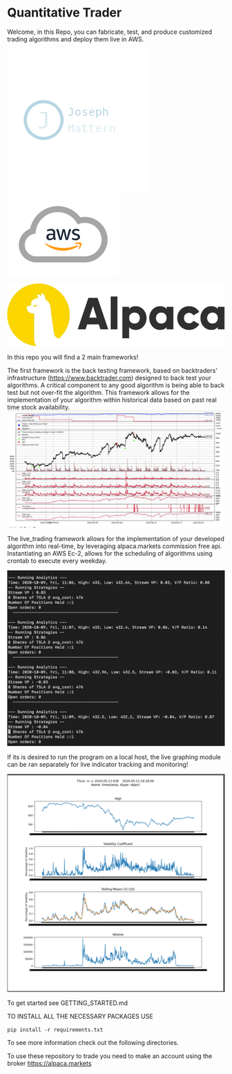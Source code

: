 # Quantitative Trader

Welcome, in this Repo, you can fabricate, test, and produce customized trading algorithms and deploy them live in AWS.


![](readme%20photos/330.png)  ![](readme%20photos/aws.png) 

 
 ![](readme%20photos/Alpaca_Logo_yellow.jpg)

In this repo you will find a 2 main frameworks!

The first framework is the back testing framework, based on backtraders' infrastructure (https://www.backtrader.com) designed to back test your algorithms.
A critical component to any good algorithm is being able to back test but not over-fit the algorithm. This framework allows for the implementation of your algorithm within historical data based on past 
real time stock availability. 
![](readme%20photos/back_testing_module.png)


The live_trading framework allows for the implementation of your developed algorithm into real-time, by leveraging alpaca.markets commission free api.
Instantiating an AWS Ec-2, allows for the scheduling of algorithms using crontab to execute every weekday.

![](readme%20photos/logging.png)

If its is desired to run the program on a local host, the live graphing module can be ran separately for live indicator tracking and monitoring!

![](readme%20photos/live_graphing_module.png)


To get started see GETTING_STARTED.md

TO INSTALL ALL THE NECESSARY PACKAGES USE  

    pip install -r requirements.txt 


To see more information check out the following directories.

To use these repository to trade you need to make an account using the broker https://alpaca.markets